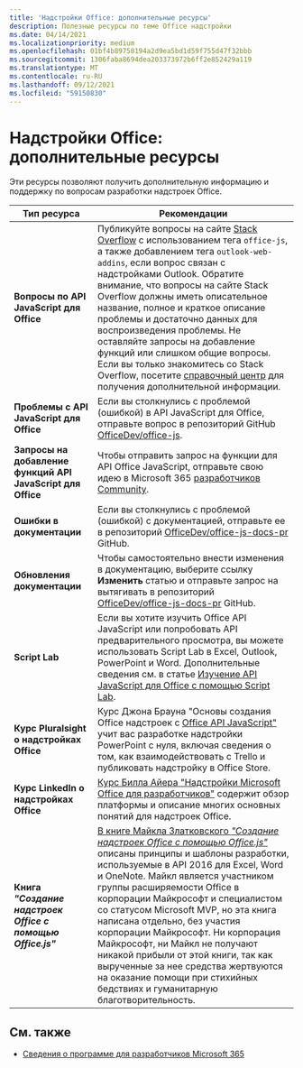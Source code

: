 ```yaml
---
title: 'Надстройки Office: дополнительные ресурсы'
description: Полезные ресурсы по теме Office надстройки
ms.date: 04/14/2021
ms.localizationpriority: medium
ms.openlocfilehash: 01bf4b89758194a2d9ea5bd1d59f755d47f32bbb
ms.sourcegitcommit: 1306faba8694dea203373972b6ff2e852429a119
ms.translationtype: MT
ms.contentlocale: ru-RU
ms.lasthandoff: 09/12/2021
ms.locfileid: "59150830"
---
```

# <a name="office-add-ins-additional-resources"></a>Надстройки Office: дополнительные ресурсы

Эти ресурсы позволяют получить дополнительную информацию и поддержку по вопросам разработки надстроек Office.

|**Тип ресурса**|**Рекомендации**|
|-----------------|------------|
|**Вопросы по API JavaScript для Office** | Публикуйте вопросы на сайте [Stack Overflow](https://stackoverflow.com/questions/tagged/office-js) с использованием тега `office-js`, а также добавлением тега `outlook-web-addins`, если вопрос связан с надстройками Outlook. Обратите внимание, что вопросы на сайте Stack Overflow должны иметь описательное название, полное и краткое описание проблемы и достаточно данных для воспроизведения проблемы. Не оставляйте запросы на добавление функций или слишком общие вопросы. Если вы только знакомитесь со Stack Overflow, посетите [справочный центр](https://stackoverflow.com/help/how-to-ask) для получения дополнительной информации.|
|**Проблемы с API JavaScript для Office**| Если вы столкнулись с проблемой (ошибкой) в API JavaScript для Office, отправьте вопрос в репозиторий GitHub <a href="https://github.com/officedev/office-js/issues" target="_blank">OfficeDev/office-js</a>.|
|**Запросы на добавление функций API JavaScript для Office**| Чтобы отправить запрос на функции для API Office JavaScript, отправьте свою идею в Microsoft 365 [разработчиков Community](https://techcommunity.microsoft.com/t5/microsoft-365-developer-platform/idb-p/Microsoft365DeveloperPlatform).|
|**Ошибки в документации**| Если вы столкнулись с проблемой (ошибкой) с документацией, отправьте ее в репозиторий <a href="https://github.com/officedev/office-js-docs-pr/issues" target="_blank">OfficeDev/office-js-docs-pr</a> GitHub.|
|**Обновления документации**| Чтобы самостоятельно внести изменения в документацию, выберите ссылку **Изменить** статью и отправьте запрос на вытягивать в репозиторий <a href="https://github.com/officedev/office-js-docs-pr" target="_blank">OfficeDev/office-js-docs-pr</a> GitHub.|
|**Script Lab**| Если вы хотите изучить Office API JavaScript или попробовать API предварительного просмотра, вы можете использовать Script Lab в Excel, Outlook, PowerPoint и Word. Дополнительные сведения см. в статье [Изучение API JavaScript для Office с помощью Script Lab](../overview/explore-with-script-lab.md). |
|**Курс Pluralsight о надстройках Office**| Курс Джона Брауна "Основы создания Office надстроек с <a href="https://www.pluralsight.com/courses/build-office-addins-js-api" target="_blank">Office API JavaScript"</a> учит вас разработке надстройки PowerPoint с нуля, включая сведения о том, как взаимодействовать с Trello и публиковать надстройку в Office Store.|
|**Курс LinkedIn о надстройках Office**| <a href="https://www.linkedin.com/learning/microsoft-office-add-ins-for-developers/microsoft-office-add-ins?u=3322">Курс Билла Айера "Надстройки Microsoft Office для разработчиков"</a> содержит обзор платформы и описание многих основных понятий для надстроек Office.|
|**Книга *"Создание надстроек Office с помощью Office.js"***| <a href="https://leanpub.com/buildingofficeaddins">В книге Майкла Златковского *"Создание надстроек Office с помощью Office.js"*</a> описаны принципы и шаблоны разработки, используемые в API 2016 для Excel, Word и OneNote. Майкл является участником группы расширяемости Office в корпорации Майкрософт и специалистом со статусом Microsoft MVP, но эта книга написана отдельно, без участия корпорации Майкрософт. Ни корпорация Майкрософт, ни Майкл не получают никакой прибыли от этой книги, так как вырученные за нее средства жертвуются на оказание помощи при стихийных бедствиях и гуманитарную благотворительность.|

## <a name="see-also"></a>См. также
- [Сведения о программе для разработчиков Microsoft 365](https://developer.microsoft.com/microsoft-365/dev-program)